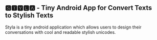 ## 🆂🆃🆈🅻🅰  - Tiny Android App for Convert Texts to Stylish Texts
Styla is a tiny android application which allows users to design their conversations with cool and readable stylish unicodes. 
